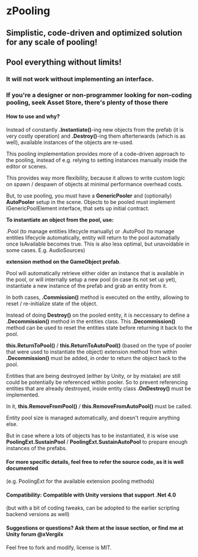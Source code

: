 #                             zPooling

## Simplistic, code-driven and optimized solution for any scale of pooling! 
## Pool everything without limits!

### It will not work without implementing an interface. 
### If you're a designer or non-programmer looking for non-coding pooling, seek Asset Store, there's plenty of those there

#### How to use and why?
   Instead of constantly **.Instantiate()**-ing new objects from the prefab (it is very costly operation) and 
   **.Destroy()**-ing them afterterwards (which is as well), available instances of the objects are re-used.
   
   This pooling implementation provides more of a code-driven approach to the pooling, instead of e.g. 
   relying to setting instances manually inside the editor or scenes. 
   
   This provides way more flexibility, because it allows to write custom logic on spawn / despawn of objects 
   at minimal performance overhead costs.

But, to use pooling, you must have a **GenericPooler** and (optionally) **AutoPooler** setup in the scene.
Objects to be pooled must implement IGenericPoolElement interface, that sets up initial contract.
          
**To instantiate an object from the pool, use:**

   .Pool<T> (to manage entities lifecycle manually) 
      or
   .AutoPool<T> 
	(to manage entities lifecycle automatically, entity will return to the pool automatially once IsAvailable becomes true. 
	This is also less optimal, but unavoidable in some cases. 
	E.g. AudioSources)
     
   **extension method on the GameObject prefab**. 

Pool will automatically retrieve either older an instance that is available in the pool, or will internally setup a new pool 
(in case its not set up yet), instantiate a new instance of the prefab and grab an entity from it.

In both cases, **.Commission()** method is executed on the entity, allowing to reset / re-initialize state of the object.
       
Instead of doing **Destroy()** on the pooled entity, it is neccessary to define a **.Decommission()** method in the entities class. 
This **.Decommission()** method can be used to reset the entities state before returning it back to the pool. 

**this.ReturnToPool()** / **this.ReturnToAutoPool()** (based on the type of pooler that were used to instantiate the object) 
extension method from within **.Decommission()** must be added, in order to return the object back to the pool.

Entities that are being destroyed (either by Unity, or by mistake) are still could be potentially be referenced within pooler. 
So to prevent referencing entities that are already destroyed, inside entity class **.OnDestroy()** must be implemented. 

In it, **this.RemoveFromPool()** / **this.RemoveFromAutoPool()** must be called.

Entity pool size is managed automatically, and doesn't require anything else.

But in case where a lots of objects has to be instantiated, it is wise use **PoolingExt.SustainPool** / **PoolingExt.SustainAutoPool**
to prepare enough instances of the prefabs.

#### For more specific details, feel free to refer the source code, as it is well documented 
(e.g. PoolingExt for the available extension pooling methods)
		
#### Compatibility: Compatible with Unity versions that support .Net 4.0
(but with a bit of coding tweaks, can be adopted to the earlier scripting backend versions as well)

#### Suggestions or questions? Ask them at the issue section, or find me at Unity forum @xVergilx
Feel free to fork and modify, license is MIT.

